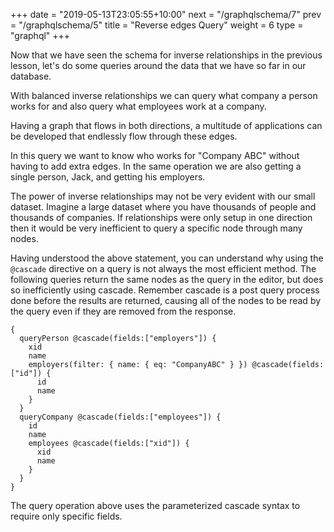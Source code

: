 +++
date = "2019-05-13T23:05:55+10:00"
next = "/graphqlschema/7"
prev = "/graphqlschema/5"
title = "Reverse edges Query"
weight = 6
type = "graphql"
+++

Now that we have seen the schema for inverse relationships in the previous lesson, let's do some queries around the data that we have so far in our database.

With balanced inverse relationships we can query what company a person works for and also query what employees work at a company.

Having a graph that flows in both directions, a multitude of applications can be developed that endlessly flow through these edges.

In this query we want to know who works for "Company ABC" without having to add extra edges. In the same operation we are also getting a single person, Jack, and getting his employers.

The power of inverse relationships may not be very evident with our small dataset. Imagine a large dataset where you have thousands of people and thousands of companies. If relationships were only setup in one direction then it would be very inefficient to query a specific node through many nodes.

Having understood the above statement, you can understand why using the `@cascade` directive on a query is not always the most efficient method. The following queries return the same nodes as the query in the editor, but does so inefficiently using cascade. Remember cascade is a post query process done before the results are returned, causing all of the nodes to be read by the query even if they are removed from the response.

```
{
  queryPerson @cascade(fields:["employers"]) {
    xid
    name
    employers(filter: { name: { eq: "CompanyABC" } }) @cascade(fields:["id"]) {
      id
      name
    }
  }
  queryCompany @cascade(fields:["employees"]) {
    id
    name
    employees @cascade(fields:["xid"]) {
      xid
      name
    }
  }
}
```

The query operation above uses the parameterized cascade syntax to require only specific fields.

